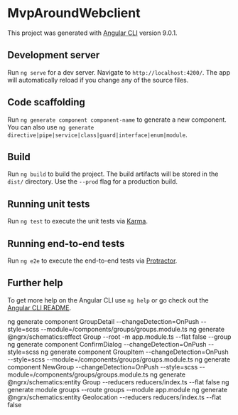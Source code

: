 # MvpAroundWebclient

This project was generated with [Angular CLI](https://github.com/angular/angular-cli) version 9.0.1.

## Development server

Run `ng serve` for a dev server. Navigate to `http://localhost:4200/`. The app will automatically reload if you change any of the source files.

## Code scaffolding

Run `ng generate component component-name` to generate a new component. You can also use `ng generate directive|pipe|service|class|guard|interface|enum|module`.

## Build

Run `ng build` to build the project. The build artifacts will be stored in the `dist/` directory. Use the `--prod` flag for a production build.

## Running unit tests

Run `ng test` to execute the unit tests via [Karma](https://karma-runner.github.io).

## Running end-to-end tests

Run `ng e2e` to execute the end-to-end tests via [Protractor](http://www.protractortest.org/).

## Further help

To get more help on the Angular CLI use `ng help` or go check out the [Angular CLI README](https://github.com/angular/angular-cli/blob/master/README.md).

ng generate component GroupDetail --changeDetection=OnPush --style=scss --module=/components/groups/groups.module.ts
ng generate @ngrx/schematics:effect Group --root -m app.module.ts --flat false --group
ng generate component ConfirmDialog --changeDetection=OnPush --style=scss
ng generate component GroupItem --changeDetection=OnPush --style=scss --module=/components/groups/groups.module.ts
ng generate component NewGroup --changeDetection=OnPush --style=scss --module=/components/groups/groups.module.ts
ng generate @ngrx/schematics:entity Group --reducers reducers/index.ts --flat false
ng generate module groups --route groups --module app.module
ng generate @ngrx/schematics:entity Geolocation --reducers reducers/index.ts --flat false